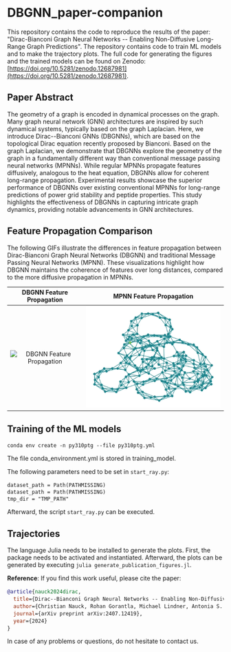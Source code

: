 # DBGNN_paper-companion

This repository contains the code to reproduce the results of the paper: "Dirac-Bianconi Graph Neural Networks -- Enabling Non-Diffusive Long-Range Graph Predictions". The repository contains code to train ML models and to make the trajectory plots. The full code for generating the figures and the trained models can be found on Zenodo: [https://doi.org/10.5281/zenodo.12687981](https://doi.org/10.5281/zenodo.12687981).

## Paper Abstract

The geometry of a graph is encoded in dynamical processes on the graph. Many graph neural network (GNN) architectures are inspired by such dynamical systems, typically based on the graph Laplacian. Here, we introduce Dirac--Bianconi GNNs (DBGNNs), which are based on the topological Dirac equation recently proposed by Bianconi. Based on the graph Laplacian, we demonstrate that DBGNNs explore the geometry of the graph in a fundamentally different way than conventional message passing neural networks (MPNNs). While regular MPNNs propagate features diffusively, analogous to the heat equation, DBGNNs allow for coherent long-range propagation. Experimental results showcase the superior performance of DBGNNs over existing conventional MPNNs for long-range predictions of power grid stability and peptide properties. This study highlights the effectiveness of DBGNNs in capturing intricate graph dynamics, providing notable advancements in GNN architectures.

## Feature Propagation Comparison

The following GIFs illustrate the differences in feature propagation between Dirac-Bianconi Graph Neural Networks (DBGNN) and traditional Message Passing Neural Networks (MPNN). These visualizations highlight how DBGNN maintains the coherence of features over long distances, compared to the more diffusive propagation in MPNNs.

| DBGNN Feature Propagation | MPNN Feature Propagation |
|:-------------------------:|:-----------------------:|
| ![DBGNN Feature Propagation](videos/DBGNN.gif) | ![MPNN Feature Propagation](videos/MPNN.gif) |


## Training of the ML models
```
conda env create -n py310ptg --file py310ptg.yml
```
The file conda_environment.yml is stored in training_model.

The following parameters need to be set in ```start_ray.py```:
```
dataset_path = Path(PATHMISSING)
dataset_path = Path(PATHMISSING)
tmp_dir = "TMP_PATH"
```

Afterward, the script ```start_ray.py``` can be executed.


## Trajectories
The language Julia needs to be installed to generate the plots. First, the package needs to be activated and instantiated. Afterward, the plots can be generated by executing ```julia generate_publication_figures.jl```.  

**Reference**:
If you find this work useful, please cite the paper:

```bibtex
@article{nauck2024dirac,
  title={Dirac--Bianconi Graph Neural Networks -- Enabling Non-Diffusive Long-Range Graph Predictions},
  author={Christian Nauck, Rohan Gorantla, Michael Lindner, Antonia S. J. S. Mey, Frank Hellmann},
  journal={arXiv preprint arXiv:2407.12419},
  year={2024}
}
```

In case of any problems or questions, do not hesitate to contact us.

